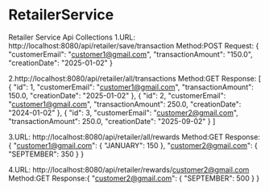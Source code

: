 # RetailerService

Retailer Service Api Collections
1.URL: http://localhost:8080/api/retailer/save/transaction
Method:POST
Request:
{
    "customerEmail": "customer1@gmail.com",
    "transactionAmount": "150.0",
    "creationDate": "2025-01-02"
}

2.http://localhost:8080/api/retailer/all/transactions
Method:GET
Response: 
[
    {
        "id": 1,
        "customerEmail": "customer1@gmail.com",
        "transactionAmount": 150.0,
        "creationDate": "2025-01-02"
    },
    {
        "id": 2,
        "customerEmail": "customer1@gmail.com",
        "transactionAmount": 250.0,
        "creationDate": "2024-01-02"
    },
    {
        "id": 3,
        "customerEmail": "customer2@gmail.com",
        "transactionAmount": 250.0,
        "creationDate": "2025-09-02"
    }
]

3.URL: http://localhost:8080/api/retailer/all/rewards
Method:GET
Response:
{
    "customer1@gmail.com": {
        "JANUARY": 150
    },
    "customer2@gmail.com": {
        "SEPTEMBER": 350
    }
}


4.URL: http://localhost:8080/api/retailer/rewards/customer2@gmail.com
Method:GET
Response:{
    "customer2@gmail.com": {
        "SEPTEMBER": 500
    }
}